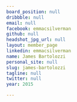 ```yaml
---
board_position: null
dribbble: null
email: null
facebook: emmacsilverman
github: null
headshot_jpg_url: null
layout: member_page
linkedin: emmacsilverman
name: James Bartolozzi
personal_site: null
slug: james-bartolozzi
tagline: null
twitter: null
year: 2015

---
```

